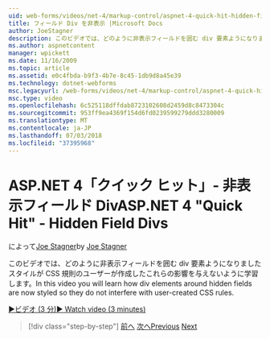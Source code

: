 ```yaml
---
uid: web-forms/videos/net-4/markup-control/aspnet-4-quick-hit-hidden-field-divs
title: フィールド Div を非表示 |Microsoft Docs
author: JoeStagner
description: このビデオでは、どのように非表示フィールドを囲む div 要素ようになりましたスタイルが CSS 規則のユーザーが作成したこれらの影響を与えないように学習します。
ms.author: aspnetcontent
manager: wpickett
ms.date: 11/16/2009
ms.topic: article
ms.assetid: e0c4fbda-b9f3-4b7e-8c45-1db9d8a45e39
ms.technology: dotnet-webforms
msc.legacyurl: /web-forms/videos/net-4/markup-control/aspnet-4-quick-hit-hidden-field-divs
msc.type: video
ms.openlocfilehash: 6c525118dffdab8723102608d2459d8c8473304c
ms.sourcegitcommit: 953ff9ea4369f154d6fd0239599279ddd3280009
ms.translationtype: MT
ms.contentlocale: ja-JP
ms.lasthandoff: 07/03/2018
ms.locfileid: "37395968"
---
```

<a name="aspnet-4-quick-hit---hidden-field-divs"></a><span data-ttu-id="2df25-103">ASP.NET 4「クイック ヒット」- 非表示フィールド Div</span><span class="sxs-lookup"><span data-stu-id="2df25-103">ASP.NET 4 "Quick Hit" - Hidden Field Divs</span></span>
====================
<span data-ttu-id="2df25-104">によって[Joe Stagner](https://github.com/JoeStagner)</span><span class="sxs-lookup"><span data-stu-id="2df25-104">by [Joe Stagner](https://github.com/JoeStagner)</span></span>

<span data-ttu-id="2df25-105">このビデオでは、どのように非表示フィールドを囲む div 要素ようになりましたスタイルが CSS 規則のユーザーが作成したこれらの影響を与えないように学習します。</span><span class="sxs-lookup"><span data-stu-id="2df25-105">In this video you will learn how div elements around hidden fields are now styled so they do not interfere with user-created CSS rules.</span></span>

[<span data-ttu-id="2df25-106">&#9654;ビデオ (3 分)</span><span class="sxs-lookup"><span data-stu-id="2df25-106">&#9654; Watch video (3 minutes)</span></span>](https://channel9.msdn.com/Blogs/ASP-NET-Site-Videos/aspnet-4-quick-hit-hidden-field-divs)

> [!div class="step-by-step"]
> <span data-ttu-id="2df25-107">[前へ](aspnet-4-quick-hit-tableless-menu-control.md)
> [次へ](aspnet-4-quick-hit-disabled-control-styling.md)</span><span class="sxs-lookup"><span data-stu-id="2df25-107">[Previous](aspnet-4-quick-hit-tableless-menu-control.md)
[Next](aspnet-4-quick-hit-disabled-control-styling.md)</span></span>
